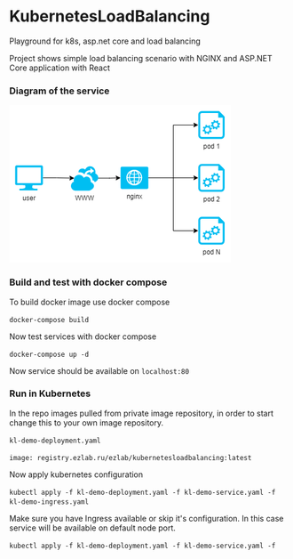# KubernetesLoadBalancing
Playground for k8s, asp.net core and load balancing

Project shows simple load balancing scenario with NGINX and ASP.NET Core application with React

### Diagram of the service

![Diagram](https://raw.githubusercontent.com/a-legotin/KubernetesLoadBalancing/main/assets/diagram.png)

### Build and test with docker compose
To build docker image use docker compose

`docker-compose build`

Now test services with docker compose

`docker-compose up -d`

Now service should be available on `localhost:80`

### Run in Kubernetes
In the repo images pulled from private image repository, in order to start change this to your own image repository.

`kl-demo-deployment.yaml`

`image: registry.ezlab.ru/ezlab/kubernetesloadbalancing:latest`

Now apply kubernetes configuration

`kubectl apply -f kl-demo-deployment.yaml -f kl-demo-service.yaml -f kl-demo-ingress.yaml`

Make sure you have Ingress available or skip it's configuration. In this case service will be available on default node port.

`kubectl apply -f kl-demo-deployment.yaml -f kl-demo-service.yaml -f`